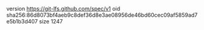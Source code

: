 version https://git-lfs.github.com/spec/v1
oid sha256:86d8073bf4aeb9c8def36d8e3ae08956de46bd60cec09af5859ad7e5b1b3d407
size 1247
